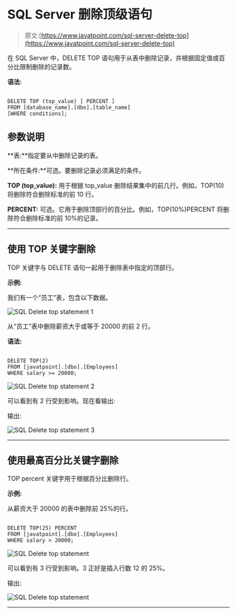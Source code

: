 # SQL Server 删除顶级语句

> 原文:[https://www.javatpoint.com/sql-server-delete-top](https://www.javatpoint.com/sql-server-delete-top)

在 SQL Server 中，DELETE TOP 语句用于从表中删除记录，并根据固定值或百分比限制删除的记录数。

**语法:**

```

DELETE TOP (top_value) [ PERCENT ] 
FROM [database_name].[dbo].[table_name]
[WHERE conditions]; 

```

## 参数说明

**表:**指定要从中删除记录的表。

**所在条件:**可选。要删除记录必须满足的条件。

**TOP (top_value):** 用于根据 top_value 删除结果集中的前几行。例如，TOP(10)将删除符合删除标准的前 10 行。

**PERCENT:** 可选。它用于删除顶部行的百分比。例如，TOP(10%)PERCENT 将删除符合删除标准的前 10%的记录。

* * *

## 使用 TOP 关键字删除

TOP 关键字与 DELETE 语句一起用于删除表中指定的顶部行。

**示例:**

我们有一个“员工”表，包含以下数据。

![SQL Delete top statement 1](../Images/6f55a4b690651d90a109f4a5fdb28eb3.png)

从“员工”表中删除薪资大于或等于 20000 的前 2 行。

**语法:**

```

DELETE TOP(2)
FROM [javatpoint].[dbo].[Employees]
WHERE salary >= 20000;

```

![SQL Delete top statement 2](../Images/1a7329f41a5fb96de2f641e4de66696c.png)

可以看到有 2 行受到影响。现在看输出:

输出:

![SQL Delete top statement 3](../Images/dc1105e2965c57e467a09dd37dabeb78.png)

* * *

## 使用最高百分比关键字删除

TOP percent 关键字用于根据百分比删除行。

**示例:**

从薪资大于 20000 的表中删除前 25%的行。

```

DELETE TOP(25) PERCENT
FROM [javatpoint].[dbo].[Employees]
WHERE salary > 20000; 

```

![SQL Delete top statement](../Images/6efdf54c469b9554fa78ab3797e0bea2.png)

可以看到有 3 行受到影响。3 正好是插入行数 12 的 25%。

输出:

![SQL Delete top statement ](../Images/f06eaea6005382592897fc67a4336690.png)

* * *